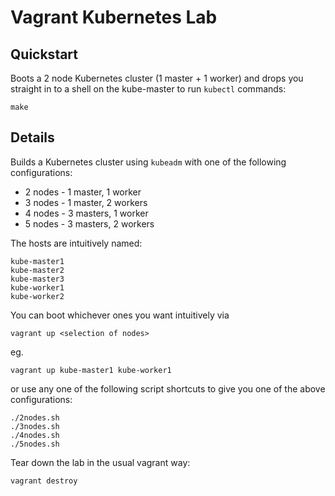 # Vagrant Kubernetes Lab

## Quickstart

Boots a 2 node Kubernetes cluster (1 master + 1 worker)
and drops you straight in to a shell on the kube-master to run `kubectl` commands:

```shell
make
````

## Details

Builds a Kubernetes cluster using `kubeadm` with one of the following configurations:

- 2 nodes - 1 master, 1 worker
- 3 nodes - 1 master, 2 workers
- 4 nodes - 3 masters, 1 worker
- 5 nodes - 3 masters, 2 workers

The hosts are intuitively named:

```text
kube-master1
kube-master2
kube-master3
kube-worker1
kube-worker2
```

You can boot whichever ones you want intuitively via

```shell
vagrant up <selection of nodes>
```

eg.

```shell
vagrant up kube-master1 kube-worker1
```

or use any one of the following script shortcuts to give you one of the above configurations:

```shell
./2nodes.sh
./3nodes.sh
./4nodes.sh
./5nodes.sh
```

Tear down the lab in the usual vagrant way:

```shell
vagrant destroy
```
